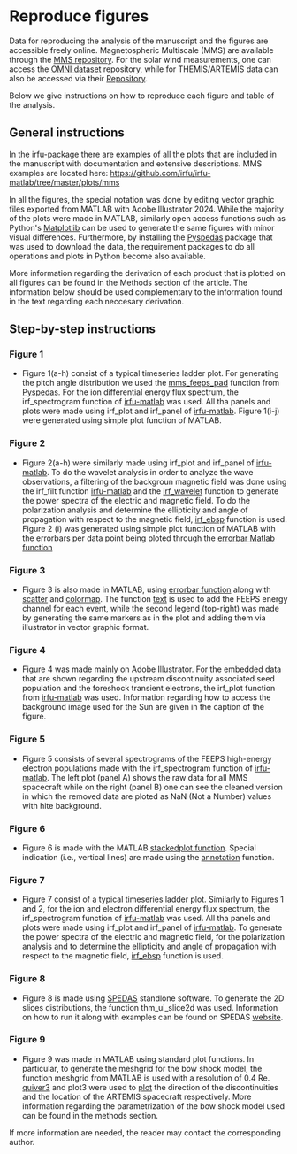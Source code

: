 # Reproduce figures
Data for reproducing the analysis of the manuscript and the figures are accessible freely online. Magnetospheric Multiscale (MMS) are available through the [MMS repository](https://lasp.colorado.edu/mms/sdc/public/). For the solar wind measurements, one can access the [OMNI dataset](https://themis.ssl.berkeley.edu/data\_products/index.php) repository, while for THEMIS/ARTEMIS data can also be accessed via their [Repository](https://themis.ssl.berkeley.edu/data\_products/index.php).

Below we give instructions on how to reproduce each figure and table of the analysis.

## General instructions

In the irfu-package there are examples of all the plots that are included in the manuscript with documentation and extensive descriptions.
MMS examples are located here: https://github.com/irfu/irfu-matlab/tree/master/plots/mms

In all the figures, the special notation was done by editing vector graphic files exported from MATLAB with Adobe Illustrator 2024. While the majority of the plots were made in MATLAB, similarly open access functions such as Python's [Matplotlib](https://matplotlib.org) can be used to generate the same figures with minor visual differences. Furthermore, by installing the [Pyspedas](https://github.com/spedas/pyspedas/) package that was used to download the data, the requirement packages to do all operations and plots in Python become also available.

More information regarding the derivation of each product that is plotted on all figures can be found in the Methods section of the article. The information below should be used complementary to the information found in the text regarding each neccesary derivation.

## Step-by-step instructions
### Figure 1

* Figure 1(a-h) consist of a typical timeseries ladder plot. For generating the pitch angle distribution we used the [mms_feeps_pad](https://github.com/spedas/pyspedas/blob/master/pyspedas/mms/feeps/mms_feeps_pad.py) function from [Pyspedas](https://github.com/spedas/pyspedas/). For the ion differential energy flux spectrum, the irf_spectrogram function of [irfu-matlab](https://github.com/irfu/irfu-matlab) was used. All tha panels and plots were made using irf_plot and irf_panel of [irfu-matlab](https://github.com/irfu/irfu-matlab). Figure 1(i-j) were generated using simple plot function of MATLAB.

### Figure 2

* Figure 2(a-h) were similarly made using irf_plot and irf_panel of [irfu-matlab](https://github.com/irfu/irfu-matlab). To do the wavelet analysis in order to analyze the wave observations, a filtering of the backgroun magnetic field was done using the irf_filt function [irfu-matlab](https://github.com/irfu/irfu-matlab) and the [irf_wavelet](https://github.com/irfu/irfu-matlab/blob/master/irf/irf_wavelet.m) function to generate the power spectra of the electric and magnetic field. To do the polarization analysis and determine the ellipticity and angle of propagation with respect to the magnetic field, [irf_ebsp](https://github.com/irfu/irfu-matlab/blob/master/irf/irf_ebsp.m) function is used. Figure 2 (i) was generated using simple plot function of MATLAB with the errorbars per data point being ploted through the [errorbar Matlab function](https://www.mathworks.com/help/matlab/ref/errorbar.html)

### Figure 3

* Figure 3 is also made in MATLAB, using [errorbar function](https://www.mathworks.com/help/matlab/ref/errorbar.html) along with [scatter](https://au.mathworks.com/help/matlab/ref/scatter.html) and [colormap](https://se.mathworks.com/help/matlab/ref/colormap.html). The function [text](https://www.mathworks.com/help/matlab/ref/text.html) is used to add the FEEPS energy channel for each event, while the second legend (top-right) was made by generating the same markers as in the plot and adding them via illustrator in vector graphic format.


### Figure 4

* Figure 4 was made mainly on Adobe Illustrator. For the embedded data that are shown regarding the upstream discontinuity associated seed population and the foreshock transient electrons, the irf_plot function from [irfu-matlab](https://github.com/irfu/irfu-matlab) was used. Information regarding how to access the background image used for the Sun are given in the caption of the figure.


### Figure 5
* Figure 5 consists of several spectrograms of the FEEPS high-energy electron populations made with the irf_spectrogram function of [irfu-matlab](https://github.com/irfu/irfu-matlab). The left plot (panel A) shows the raw data for all MMS spacecraft while on the right (panel B) one can see the cleaned version in which the removed data are ploted as NaN (Not a Number) values with hite background.


### Figure 6
* Figure 6 is made with the MATLAB [stackedplot function](https://www.mathworks.com/help/matlab/ref/stackedplot.html). Special indication (i.e., vertical lines) are made using the [annotation](https://www.mathworks.com/help/matlab/ref/annotation.html) function.


### Figure 7
* Figure 7 consist of a typical timeseries ladder plot. Similarly to Figures 1 and 2, for the ion and electron differential energy flux spectrum, the irf_spectrogram function of [irfu-matlab](https://github.com/irfu/irfu-matlab) was used. All tha panels and plots were made using irf_plot and irf_panel of [irfu-matlab](https://github.com/irfu/irfu-matlab). To generate the power spectra of the electric and magnetic field, for the polarization analysis and to determine the ellipticity and angle of propagation with respect to the magnetic field, [irf_ebsp](https://github.com/irfu/irfu-matlab/blob/master/irf/irf_ebsp.m) function is used.

### Figure 8
* Figure 8 is made using [SPEDAS](http://spedas.org/wiki/index.php?title=Downloads_and_Installation#Download_the_SPEDAS_executables,_Version_6.1_(May_2024)) standlone software. To generate the 2D slices distributions, the function  thm_ui_slice2d was used. Information on how to run it along with examples can be found on SPEDAS [website](http://spedas.org/wiki/index.php?title=THEMIS_Particle_Distribution_Slices).


### Figure 9
* Figure 9 was made in MATLAB using standard plot functions. In particular, to generate the meshgrid for the bow shock model, the function meshgrid from MATLAB is used with a resolution of 0.4 Re. [quiver3](https://www.mathworks.com/help/matlab/ref/quiver3.html) and plot3 were used to [plot](https://www.mathworks.com/help/matlab/ref/plot3.html) the direction of the discontinuities and the location of the ARTEMIS spacecraft respectively. More information regarding the parametrization of the bow shock model used can be found in the methods section.

If more information are needed, the reader may contact the corresponding author. 
